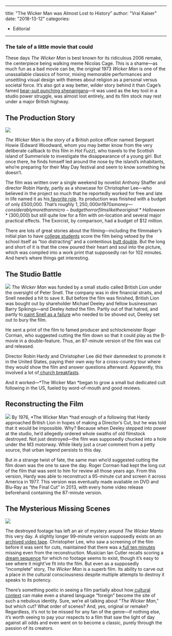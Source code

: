 
---
title: "The Wicker Man was Almost Lost to History"
author: "Vrai Kaiser"
date: "2018-13-12"
categories:
- Editorial
---

### The tale of a little movie that could

These days *The Wicker Man* is best known for its ridiculous 2006 remake, the centerpiece being walking meme Nicolas Cage. This is a shame—as much fun as a bad movie can be, the original 1973 *Wicker Man* is one of the unassailable classics of horror, mixing memorable performances and unsettling visual design with themes about religion as a personal versus societal force. It’s also got a way better, wilder story behind it than Cage’s famed [bear-suit punching shenanigans](https://www.youtube.com/watch?v=YyigAW-14w0)—it was used as the key tool in a studio power struggle, was almost lost entirely, and its film stock may rest under a major British highway.

## The Production Story

![](/wp-content/uploads/2018/12/wickerman1.png?resize=1024%2C578&#038;ssl=1)

*The Wicker Man* is the story of a British police officer named Sergeant Howie (Edward Woodward, whom you may better know from the very deliberate callback to this film in *Hot Fuzz*), who travels to the Scottish island of Summerisle to investigate the disappearance of a young girl. But once there, he finds himself led around the nose by the island’s inhabitants, who’re preparing for their May Day festival and seem to know something he doesn’t.

The film was written over a single weekend by novelist Anthony Shaffer and director Robin Hardy, partly as a showcase for Christopher Lee—who believed in the project so much that he reportedly worked for free and late in life named it as his[ favorite role](https://www.youtube.com/watch?v=lXIlCEKPkVo). Its production was finished with a budget of only £500,000. That’s roughly $1,250,000 in 1970s money—considerably more than micro-budget horror films like the original *Halloween* ($300,000) but still quite low for a film with on-location and several major practical effects. The Exorcist, by comparison, had a budget of $12 million.

There are lots of great stories about the filming—including the filmmaker’s initial plan to have [college students](https://www.theguardian.com/culture/2013/sep/24/how-we-made-wicker-man) score the film being vetoed by the school itself as “too distracting” and a contentious [butt double](https://www.independent.co.uk/arts-entertainment/films/features/a-very-nasty-piece-of-work-9269029.html). But the long and short of it is that the crew poured their heart and soul into the picture, which was compiled into a work print that supposedly ran for 102 minutes. And here’s where things get interesting.

## The Studio Battle
![](/wp-content/uploads/2018/12/wickerman4.png?resize=1024%2C578&#038;ssl=1)
*The Wicker Man* was funded by a small studio called British Lion under the oversight of Peter Snell. The company was in dire financial straits, and Snell needed a hit to save it. But before the film was finished, British Lion was bought out by shareholder Michael Deeley and fellow businessman Barry Spikings—and Deeley *hated* the film. Partly out of that hatred, and partly to[ paint Snell as a failure](https://www.gamesradar.com/remembering-christopher-lee-wicker-man/) who needed to be shoved out, Deeley set out to bury the film.

He sent a print of the film to famed producer and schlockmeister Roger Corman, who suggested cutting the film down so that it could play as the B-movie in a double-feature. Thus, an 87-minute version of the film was cut and released.

Director Robin Hardy and Christopher Lee did their damnedest to promote it in the United States, paying their own way for a cross-country tour where they would show the film and answer questions afterward. Apparently, this involved a lot of[ church breakfasts](https://www.bfi.org.uk/news-opinion/sight-sound-magazine/features/long-arm-lore-robin-hardy-wicker-man).

And it worked—*The Wicker Man *began to grow a small but dedicated cult following in the US, fueled by word-of-mouth and good reviews.

## Reconstructing the Film
![](/wp-content/uploads/2018/12/wickerman6.png?resize=1024%2C578&#038;ssl=1)
By 1976, *The Wicker Man *had enough of a following that Hardy approached British Lion in hopes of making a Director’s Cut, but he was told that it would be impossible. Why? Because when Deeley stepped into power at the studio, he’d allegedly ordered whole swaths of old filmstock destroyed. Not just destroyed—the film was supposedly chucked into a hole under the M3 motorway. While likely just a cruel comment from a petty source, that urban legend persists to this day.

But in a strange twist of fate, the same man who’d suggested cutting the film down was the one to save the day. Roger Corman had kept the long cut of the film that was sent to him for review all those years ago. From this version, Hardy was able to reconstruct a 95-minute cut and screen it across America in 1977. This version was eventually made available on DVD and Blu-Ray as “the Final Cut” in 2013, with every home video release beforehand containing the 87-minute version.

## The Mysterious Missing Scenes

![](/wp-content/uploads/2018/12/wickerman5.png?resize=1024%2C578&#038;ssl=1)

The destroyed footage has left an air of mystery around *The Wicker Man*to this very day. A slightly longer 99-minute version supposedly exists on an[ archived video tape](https://www.steve-p.org/wm/). Christopher Lee, who saw a screening of the film before it was sent for cuts, maintained that there was a[ full ten minutes](https://www.independent.co.uk/arts-entertainment/films/features/a-very-nasty-piece-of-work-9269029.html) missing even from the reconstruction. Musician Ian Cutler recalls scoring a[ dream sequence](https://www.steve-p.org/wm/script.htm) for which no footage seems to exist, though it’s easy to see where it might’ve fit into the film. But even as a supposedly “incomplete” story, *The Wicker Man* is a superb film. Its ability to carve out a place in the cultural consciousness despite multiple attempts to destroy it speaks to its potency.

There’s something poetic in seeing a film partially about how[ cultural context](https://soundcloud.com/user-960635156/the-wicker-man-1973-they-literally-tried-to-bury-it-under-a-freeway) can make even a shared language “foreign” become the site of such a nebulous identity. Sure, we’re all talking about “*The Wicker Man*,” but which cut? What order of scenes? And, yes, original or remake? Regardless, it’s not to be missed for any fan of the genre—if nothing else, it’s worth seeing to pay your respects to a film that saw the light of day against all odds and even went on to become a classic, purely through the passion of its creators.
